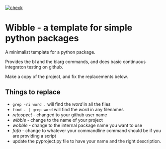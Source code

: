[![check](https://github.com/retospect/wibble/actions/workflows/check.yml/badge.svg)](https://github.com/retospect/wibble/actions/workflows/check.yml)
# Wibble - a template for simple python packages


A minimalist template for a python package.

Provides the bl and the blarg commands, 
and does basic continuous integraton testing on github.

Make a copy of the project, and fix the replacements below.

## Things to replace

- ```grep -ri word .``` will find the *word* in all the files
- ```find . | grep word``` will find the *word* in any filenames
- *retospect* - changed to your github user name
- *wibble* - change to the name of your project
- *wobble* - change to the internal package name you want to use 
- *fafa* - change to whatever your commandline command should be if you are providing a script
- update the pyproject.py file to have your name and the right description. 
